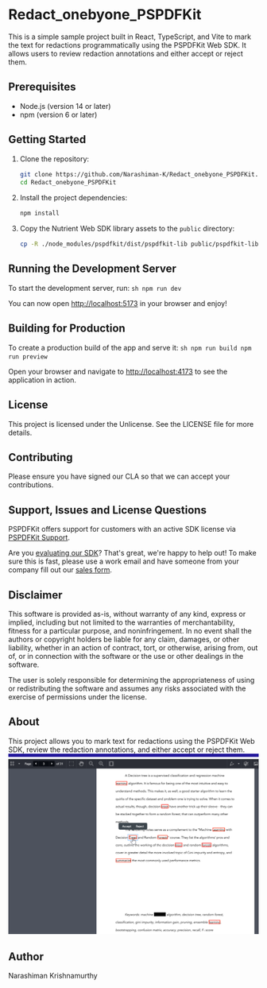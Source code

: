# Redact_onebyone_PSPDFKit

This is a simple sample project built in React, TypeScript, and Vite to mark the text for redactions programmatically using the PSPDFKit Web SDK. It allows users to review redaction annotations and either accept or reject them.

## Prerequisites

- Node.js (version 14 or later)
- npm (version 6 or later)

## Getting Started

1. Clone the repository:
    ```sh
    git clone https://github.com/Narashiman-K/Redact_onebyone_PSPDFKit.git
    cd Redact_onebyone_PSPDFKit
    ```

2. Install the project dependencies:
    ```sh
    npm install
    ```

3. Copy the Nutrient Web SDK library assets to the `public` directory:
    ```sh
    cp -R ./node_modules/pspdfkit/dist/pspdfkit-lib public/pspdfkit-lib
    ```

## Running the Development Server

  To start the development server, run:
      ```sh
      npm run dev
      ```

You can now open [http://localhost:5173](http://localhost:5173) in your browser and enjoy!

## Building for Production

  To create a production build of the app and serve it:
      ```sh
      npm run build
      npm run preview
      ```

Open your browser and navigate to [http://localhost:4173](http://localhost:4173) to see the application in action.

## License

This project is licensed under the Unlicense. See the LICENSE file for more details.

## Contributing

Please ensure you have signed our CLA so that we can accept your contributions.

## Support, Issues and License Questions

PSPDFKit offers support for customers with an active SDK license via [PSPDFKit Support](https://pspdfkit.com/support/request/).

Are you [evaluating our SDK](https://pspdfkit.com/try/)? That's great, we're happy to help out! To make sure this is fast, please use a work email and have someone from your company fill out our [sales form](https://pspdfkit.com/sales/).

## Disclaimer

This software is provided as-is, without warranty of any kind, express or implied, including but not limited to the warranties of merchantability, fitness for a particular purpose, and noninfringement. In no event shall the authors or copyright holders be liable for any claim, damages, or other liability, whether in an action of contract, tort, or otherwise, arising from, out of, or in connection with the software or the use or other dealings in the software.

The user is solely responsible for determining the appropriateness of using or redistributing the software and assumes any risks associated with the exercise of permissions under the license.

## About

This project allows you to mark text for redactions using the PSPDFKit Web SDK, review the redaction annotations, and either accept or reject them.
![alt text](chrome_vuGGQqcijQ.png)


## Author

Narashiman Krishnamurthy


